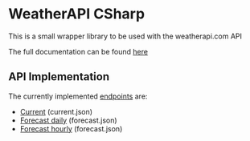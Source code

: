 # WeatherAPI CSharp
This is a small wrapper library to be used with the weatherapi.com API

The full documentation can be found [here](api/index.md)

## API Implementation
The currently implemented [endpoints](https://www.weatherapi.com/docs/) are:
- [Current](api/WeatherAPI_CSharp.Forecast.yml) (current.json)
- [Forecast daily](api/WeatherAPI_CSharp.ForecastDaily.yml) (forecast.json)
- [Forecast hourly](api/WeatherAPI_CSharp.ForecastHourly.yml) (forecast.json)
